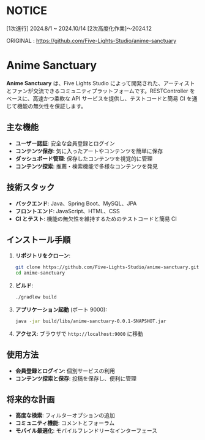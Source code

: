# NOTICE
[1次進行] 2024.8/1 ~ 2024.10/14
[2次高度化作業]〜2024.12

ORIGINAL : https://github.com/Five-Lights-Studio/anime-sanctuary


# Anime Sanctuary

**Anime Sanctuary** は、Five Lights Studio によって開発された、アーティストとファンが交流できるコミュニティプラットフォームです。RESTController をベースに、高速かつ柔軟な API サービスを提供し、テストコードと簡易 CI を通じて機能の無欠性を保証します。

## 主な機能

- **ユーザー認証**: 安全な会員登録とログイン
- **コンテンツ保存**: 気に入ったアートやコンテンツを簡単に保存
- **ダッシュボード管理**: 保存したコンテンツを視覚的に管理
- **コンテンツ探索**: 推薦・検索機能で多様なコンテンツを発見

## 技術スタック

- **バックエンド**: Java、Spring Boot、MySQL、JPA
- **フロントエンド**: JavaScript、HTML、CSS
- **CI とテスト**: 機能の無欠性を維持するためのテストコードと簡易 CI

## インストール手順

1. **リポジトリをクローン**:
   ```bash
   git clone https://github.com/Five-Lights-Studio/anime-sanctuary.git
   cd anime-sanctuary
   ```

2. **ビルド**:
   ```bash
   ./gradlew build
   ```

3. **アプリケーション起動** (ポート 9000):
   ```bash
   java -jar build/libs/anime-sanctuary-0.0.1-SNAPSHOT.jar
   ```

4. **アクセス**: ブラウザで `http://localhost:9000` に移動

## 使用方法

- **会員登録とログイン**: 個別サービスの利用
- **コンテンツ探索と保存**: 投稿を保存し、便利に管理

## 将来的な計画

- **高度な検索**: フィルターオプションの追加
- **コミュニティ機能**: コメントとフォーラム
- **モバイル最適化**: モバイルフレンドリーなインターフェース
